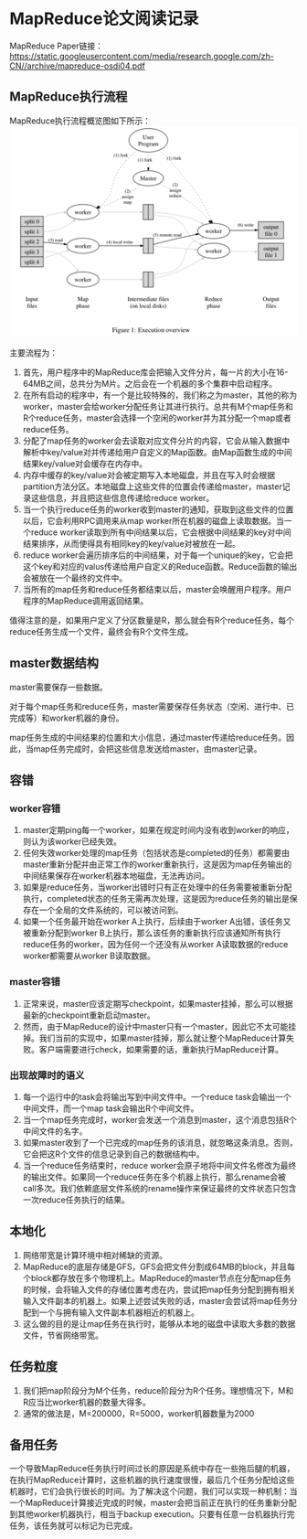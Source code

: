 # MapReduce论文阅读记录
MapReduce Paper链接：https://static.googleusercontent.com/media/research.google.com/zh-CN//archive/mapreduce-osdi04.pdf

## MapReduce执行流程
MapReduce执行流程概览图如下所示：
<img src="../img/MapReduce_ExectuinOverview.png">

主要流程为：
1. 首先，用户程序中的MapReduce库会把输入文件分片，每一片的大小在16-64MB之间，总共分为M片。之后会在一个机器的多个集群中启动程序。
2. 在所有启动的程序中，有一个是比较特殊的，我们称之为master，其他的称为worker，master会给worker分配任务让其进行执行。总共有M个map任务和R个reduce任务，master会选择一个空闲的worker并为其分配一个map或者reduce任务。
3. 分配了map任务的worker会去读取对应文件分片的内容，它会从输入数据中解析中key/value对并传递给用户自定义的Map函数。由Map函数生成的中间结果key/value对会缓存在内存中。
4. 内存中缓存的key/value对会被定期写入本地磁盘，并且在写入时会根据partition方法分区。本地磁盘上这些文件的位置会传递给master，master记录这些信息，并且把这些信息传递给reduce worker。
5. 当一个执行reduce任务的worker收到master的通知，获取到这些文件的位置以后，它会利用RPC调用来从map worker所在机器的磁盘上读取数据。当一个reduce worker读取到所有中间结果以后，它会根据中间结果的key对中间结果排序，从而使得具有相同key的key/value对被放在一起。
6. reduce worker会遍历排序后的中间结果，对于每一个unique的key，它会把这个key和对应的valus传递给用户自定义的Reduce函数。Reduce函数的输出会被放在一个最终的文件中。
7. 当所有的map任务和reduce任务都结束以后，master会唤醒用户程序。用户程序的MapReduce调用返回结果。

值得注意的是，如果用户定义了分区数量是R，那么就会有R个reduce任务，每个reduce任务生成一个文件，最终会有R个文件生成。

## master数据结构
master需要保存一些数据。

对于每个map任务和reduce任务，master需要保存任务状态（空闲、进行中、已完成等）和worker机器的身份。

map任务生成的中间结果的位置和大小信息，通过master传递给reduce任务。因此，当map任务完成时，会把这些信息发送给master，由master记录。

## 容错
### worker容错
1. master定期ping每一个worker，如果在规定时间内没有收到worker的响应，则认为该worker已经失效。
2. 任何失效worker处理的map任务（包括状态是completed的任务）都需要由master重新分配并由正常工作的worker重新执行，这是因为map任务输出的中间结果保存在worker机器本地磁盘，无法再访问。
3. 如果是reduce任务，当worker出错时只有正在处理中的任务需要被重新分配执行，completed状态的任务无需再次处理，这是因为reduce任务的输出是保存在一个全局的文件系统的，可以被访问到。
4. 如果一个任务最开始在worker A上执行，后续由于worker A出错，该任务又被重新分配到worker B上执行，那么该任务的重新执行应该通知所有执行reduce任务的worker，因为任何一个还没有从worker A读取数据的reduce worker都需要从worker B读取数据。
### master容错
1. 正常来说，master应该定期写checkpoint，如果master挂掉，那么可以根据最新的checkpoint重新启动master。
2. 然而，由于MapReduce的设计中master只有一个master，因此它不太可能挂掉。我们当前的实现中，如果master挂掉，那么就让整个MapReduce计算失败。客户端需要进行check，如果需要的话，重新执行MapReduce计算。

### 出现故障时的语义
1. 每一个运行中的task会将输出写到中间文件中。一个reduce task会输出一个中间文件，而一个map task会输出R个中间文件。
2. 当一个map任务完成时，worker会发送一个消息到master，这个消息包括R个中间文件的名字。
3. 如果master收到了一个已完成的map任务的该消息，就忽略这条消息。否则，它会把这R个文件的信息记录到自己的数据结构中。
4. 当一个reduce任务结束时，reduce worker会原子地将中间文件名修改为最终的输出文件。如果同一个reduce任务在多个机器上执行，那么rename会被call多次。我们依赖底层文件系统的rename操作来保证最终的文件状态只包含一次reduce任务执行的结果。

## 本地化
1. 网络带宽是计算环境中相对稀缺的资源。
2. MapReduce的底层存储是GFS，GFS会把文件分割成64MB的block，并且每个block都存放在多个物理机上。MapReduce的master节点在分配map任务的时候，会将输入文件的存储位置考虑在内，尝试把map任务分配到拥有相关输入文件副本的机器上。如果上述尝试失败的话，master会尝试将map任务分配到一个与拥有输入文件副本机器相近的机器上。
3. 这么做的目的是让map任务在执行时，能够从本地的磁盘中读取大多数的数据文件，节省网络带宽。

## 任务粒度
1. 我们把map阶段分为M个任务，reduce阶段分为R个任务。理想情况下，M和R应当比worker机器的数量大得多。
2. 通常的做法是，M=200000，R=5000，worker机器数量为2000

## 备用任务
一个导致MapReduce任务执行时间过长的原因是系统中存在一些拖后腿的机器，在执行MapReduce计算时，这些机器的执行速度很慢，最后几个任务分配给这些机器时，它们会执行很长的时间。为了解决这个问题，我们可以实现一种机制：当一个MapReduce计算接近完成的时候，master会把当前正在执行的任务重新分配到其他worker机器执行，相当于backup execution。只要有任意一台机器执行完任务，该任务就可以标记为已完成。
